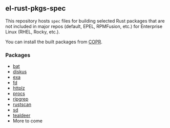 ## el-rust-pkgs-spec

This repository hosts `spec` files for building selected Rust packages
that are not included in major repos (default, EPEL, RPMFusion, etc.)
for Enterprise Linux (RHEL, Rocky, etc.).

You can install the built packages from [COPR](https://copr.fedorainfracloud.org/coprs/cyqsimon/el-rust-pkgs).

### Packages

- [bat](https://github.com/sharkdp/bat)
- [diskus](https://github.com/sharkdp/diskus)
- [exa](https://github.com/ogham/exa)
- [fd](https://github.com/sharkdp/fd)
- [httplz](https://github.com/thecoshman/http)
- [procs](https://github.com/dalance/procs)
- [ripgrep](https://github.com/BurntSushi/ripgrep)
- [rustscan](https://github.com/RustScan/RustScan)
- [sd](https://github.com/chmln/sd)
- [tealdeer](https://github.com/dbrgn/tealdeer)
- More to come
